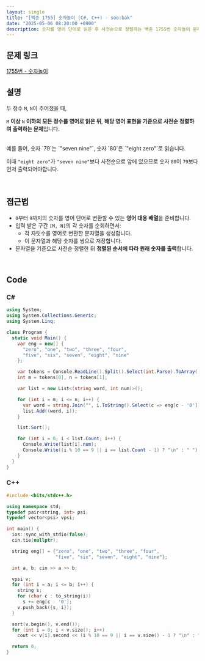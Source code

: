 ```yaml
---
layout: single
title: "[백준 1755] 숫자놀이 (C#, C++) - soo:bak"
date: "2025-05-06 08:20:00 +0900"
description: 숫자를 영어 단어로 읽은 후 사전순으로 정렬하는 백준 1755번 숫자놀이 문제의 C# 및 C++ 풀이 및 해설
---
```


## 문제 링크
[1755번 - 숫자놀이](https://www.acmicpc.net/problem/1755)

## 설명
두 정수 `M`, `N`이 주어졌을 때,

`M` **이상** `N` **이하의 모든 정수를 영어로 읽은 뒤**, **해당 영어 표현을 기준으로 사전순 정렬하여 출력하는 문제**입니다.

<br>
예를 들어, 숫자 `79`는 `"seven nine"`, 숫자 `80`은 `"eight zero"`로 읽습니다.

이때 `"eight zero"`가 `"seven nine"`보다 사전순으로 앞에 있으므로 숫자 `80`이 `79`보다 먼저 출력되어야합니다.

<br>

## 접근법
- `0`부터 `9`까지의 숫자를 영어 단어로 변환할 수 있는 **영어 대응 배열**을 준비합니다.
- 입력 받은 구간 `[M, N]`의 각 숫자를 순회하면서:
  - 각 자릿수를 영어로 변환한 문자열을 생성합니다.
  - 이 문자열과 해당 숫자를 쌍으로 저장합니다.
- 문자열을 기준으로 사전순 정렬한 뒤 **정렬된 순서에 따라 원래 숫자를 출력**합니다.

<br>

## Code

### C#

```csharp
using System;
using System.Collections.Generic;
using System.Linq;

class Program {
  static void Main() {
    var eng = new[] {
      "zero", "one", "two", "three", "four",
      "five", "six", "seven", "eight", "nine"
    };

    var tokens = Console.ReadLine().Split().Select(int.Parse).ToArray();
    int m = tokens[0], n = tokens[1];

    var list = new List<(string word, int num)>();

    for (int i = m; i <= n; i++) {
      var word = string.Join("", i.ToString().Select(c => eng[c - '0']));
      list.Add((word, i));
    }

    list.Sort();

    for (int i = 0; i < list.Count; i++) {
      Console.Write(list[i].num);
      Console.Write((i % 10 == 9 || i == list.Count - 1) ? "\n" : " ");
    }
  }
}
```

### C++

```cpp
#include <bits/stdc++.h>

using namespace std;
typedef pair<string, int> psi;
typedef vector<psi> vpsi;

int main() {
  ios::sync_with_stdio(false);
  cin.tie(nullptr);

  string eng[] = {"zero", "one", "two", "three", "four",
                  "five", "six", "seven", "eight", "nine"};

  int a, b; cin >> a >> b;

  vpsi v;
  for (int i = a; i <= b; i++) {
    string s;
    for (char c : to_string(i))
      s += eng[c - '0'];
    v.push_back({s, i});
  }

  sort(v.begin(), v.end());
  for (int i = 0; i < v.size(); i++)
    cout << v[i].second << (i % 10 == 9 || i == v.size() - 1 ? "\n" : " ");

  return 0;
}
```
